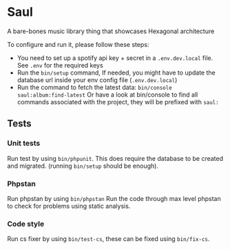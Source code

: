 # Saul
A bare-bones music library thing that showcases Hexagonal architecture

To configure and run  it, please follow these steps:
- You need to set up a spotify api key + secret in a `.env.dev.local` file.
  See `.env` for the required keys
- Run the `bin/setup` command, If needed, you might have to update the database url inside your env config file (`.env.dev.local`)
- Run the command to fetch the latest data: `bin/console saul:album:find-latest`
  Or have a look at bin/console to find all commands associated with the project, they will be prefixed with `saul:`

## Tests
### Unit tests
Run test by using `bin/phpunit`.
This does require the database to be created and migrated. (running `bin/setup` should be enough).

### Phpstan
Run phpstan by using `bin/phpstan`
Run the code through max level phpstan to check for problems using static analysis.

### Code style
Run cs fixer by using `bin/test-cs`, these can be fixed using `bin/fix-cs`.
